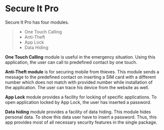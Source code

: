 Secure It Pro
===================

Secure It Pro has four modules.
 >-  One Touch Calling 
 >-  Anti-Theft
  >- App Lock
  >- Data Hiding
  
  **One Touch Calling** module is useful in the emergency situation. Using this application, the user can call to predefined contact by one touch.

  **Anti-Theft module** is for securing mobile from thieves. This module sends a message to the predefined contact on inserting a SIM card with a different number which does not match with provided number while installation of the application. The user can trace his device from the website as well.
  
  **App Lock** module provides a facility for locking of specific applications. To open application locked by App Lock, the user has inserted a password.
  
  **Data hiding** module provides a facility of data hiding. This module hides personal data. To show this data user have to insert a password.
  Thus, this app provides most of all necessary security features in the single package.
